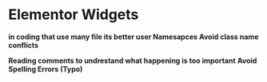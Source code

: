 <div dir="ltr" >

# Elementor Widgets

**in coding that use many file its better user Namesapces Avoid class name conflicts**

**Reading comments to undrestand what happening is too important**
**َAvoid Spelling Errors (Typo)**
